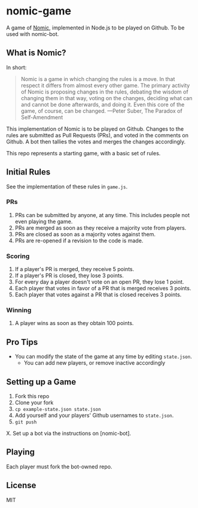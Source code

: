 # nomic-game
A game of [Nomic](http://en.wikipedia.org/wiki/Nomic), implemented in Node.js to be played on Github. To be used with nomic-bot.

## What is Nomic?
In short:

> Nomic is a game in which changing the rules is a move. In that respect it differs from almost every other game.
> The primary activity of Nomic is proposing changes in the rules, debating the wisdom of changing them in that way, voting on the changes, deciding what can and cannot be done afterwards, and doing it.
> Even this core of the game, of course, can be changed.
>    —Peter Suber, The Paradox of Self-Amendment

This implementation of Nomic is to be played on Github.
Changes to the rules are submitted as Pull Requests (PRs), and voted in the comments on Github.
A bot then tallies the votes and merges the changes accordingly.

This repo represents a starting game, with a basic set of rules.


## Initial Rules
See the implementation of these rules in `game.js`.

### PRs
1. PRs can be submitted by anyone, at any time. This includes people not even playing the game.
2. PRs are merged as soon as they receive a majority vote from players.
3. PRs are closed as soon as a majority votes against them.
4. PRs are re-opened if a revision to the code is made.

### Scoring
1. If a player's PR is merged, they receive 5 points.
2. If a player's PR is closed, they lose 3 points.
3. For every day a player doesn't vote on an open PR, they lose 1 point.
4. Each player that votes in favor of a PR that is merged receives 3 points.
5. Each player that votes against a PR that is closed receives 3 points.

### Winning
1. A player wins as soon as they obtain 100 points.


## Pro Tips
* You can modify the state of the game at any time by editing `state.json`.
    - You can add new players, or remove inactive accordingly


## Setting up a Game
1. Fork this repo
2. Clone your fork
3. `cp example-state.json state.json`
4. Add yourself and your players' Github usernames to `state.json`.
5. `git push`

X. Set up a bot via the instructions on [nomic-bot].


## Playing
Each player must fork the bot-owned repo.

## License
MIT
